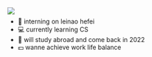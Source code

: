 <img align="left" src="https://github-readme-stats.vercel.app/api?username=sunmiao0301&include_all_commits=true&count_private-true&custom_title=sunmiao0301'%20GitHub%20Stats&line_height=30&show_icons=true&hide_border=true&bg_color=192133&title_color=efb752&icon_color=efb752&text_color=70bed9">



###
- 🧠 interning on leinao hefei
- 💻 currently learning CS
- 🚢 will study abroad and come back in 2022
- 💵 wanne achieve work life balance

<!--
**sunmiao0301/sunmiao0301** is a ✨ _special_ ✨ repository because its `README.md` (this file) appears on your GitHub profile.

Here are some ideas to get you started:

-->
